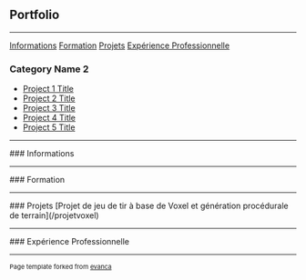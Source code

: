 ## Portfolio

---
<a href="#infos">Informations</a>
<a href="#formation">Formation</a>
<a href="#projets">Projets</a>
<a href="#exppro">Expérience Professionnelle</a>

### Category Name 2

- [Project 1 Title](http://example.com/)
- [Project 2 Title](http://example.com/)
- [Project 3 Title](http://example.com/)
- [Project 4 Title](http://example.com/)
- [Project 5 Title](http://example.com/)

---

<div id="infos">
### Informations
</div>

---

<div id="formation">
### Formation
</div>


---

<div id="projets">
### Projets
[Projet de jeu de tir à base de Voxel et génération procédurale de terrain](/projetvoxel)
</div>

---

<div id="expro">
### Expérience Professionnelle
</div>

---
<p style="font-size:11px">Page template forked from <a href="https://github.com/evanca/quick-portfolio">evanca</a></p>
<!-- Remove above link if you don't want to attibute -->

